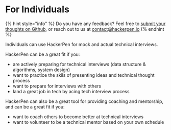 # For Individuals

{% hint style="info" %}
Do you have any feedback? Feel free to [submit your thoughts on Github](https://github.com/HackerPen/feedback/issues/new/choose), or reach out to us at contact@hackerpen.io
{% endhint %}

Individuals can use HackerPen for mock and actual technical interviews.&#x20;

HackerPen can be a great fit if you:

* are actively preparing for technical interviews (data structure & algorithms, system design)
* want to practice the skils of presenting ideas and technical thought process
* want to prepare for interviews with others
* land a great job in tech by acing tech interview process

HackerPen can also be a great tool for providing coaching and mentorship, and can be a great fit if you:

* want to coach others to become better at technical interviews
* want to volunteer to be a technical mentor based on your own schedule
